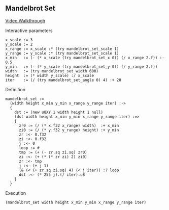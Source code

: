Mandelbrot Set
--------------
[Video Walkthrough](https://www.youtube.com/watch?v=a_hz8wFACVM)

Interactive parameters

    x_scale := 3
    y_scale := 2
    x_range := x_scale :* (try mandelbrot_set_scale 1)
    y_range := y_scale :* (try mandelbrot_set_scale 1)
    x_min   := (- (* x_scale (try mandelbrot_set_x 0)) (/ x_range 2.f)) :- 0.5
    y_min   := (- (* y_scale (try mandelbrot_set_y 0)) (/ y_range 2.f))
    width   := (try mandelbrot_set_width 600)
    height  := (* width y_scale) :/ x_scale
    iter    := (/ (try mandelbrot_set_angle 0) 4) :+ 20

Definition

    mandelbrot_set :=
      (width height x_min y_min x_range y_range iter) :->
      {
        dst := (new u8XY 1 width height 1 null)
        (dst width height x_min y_min x_range y_range iter) :=>
        {
          zr0 := (/ (* x.f32 x_range) width)  :+ x_min
          zi0 := (/ (* y.f32 y_range) height) :+ y_min
          zr :<- 0.f32
          zi :<- 0.f32
          j :<- 0
          loop := #
          tmp := (+ (- zr.sq zi.sq) zr0)
          zi :<- (+ (* (* zr zi) 2) zi0)
          zr :<- tmp
          j :<- (+ j 1)
          (& (< (+ zr.sq zi.sq) 4) (< j iter)) :? loop
          dst :<- (* 255 j).(/ iter).u8
        }
      }

Execution

    (mandelbrot_set width height x_min y_min x_range y_range iter)
